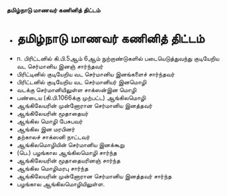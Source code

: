 **தமிழ்நாடு மாணவர் கணினித் திட்டம்**
- # தமிழ்நாடு மாணவர் கணினித் திட்டம்
- n. பிரிட்டனில் கி.பி.5ஆம் 6ஆம் நுற்றாண்டுகளில் படையெடுத்துவந்து குடியேறிய வட செர்மானிய இனஞ் சார்ந்தவர்
- பிரிட்டினில் குடியேறிய வட செர்மானிய இனங்களைச் சார்ந்தவர்
- பிரிட்டனில் குடியேறிய வட செர்மானியர் இனமொழி
- வடக்கு செர்மானியிலுள்ள சாக்ஸன்இன மொழி
- பண்டைய (கி.பி.1066க்கு முற்பட்ட) ஆங்கிலமொழி
- ஆங்கிலேயரின் முன்னோரான செர்மானிய இனத்தவர்
- ஆங்கிலேயரின் மூதாதையர்
- ஆங்கில மொழி பேசுபவர்
- ஆங்கில இன மரபினர்
- தற்காலச் சாக்ஸனி நாட்டவர்
- ஆங்கிலமொழியின் செர்மானிய இனக்கூறு
- (பெ.) பழங்கால ஆங்கிலமொழி சார்ந்த
- ஆங்கிலேயரின் மூதாதையரினஞ் சார்ந்த
- ஆங்கில மொழிமரபு சார்ந்த
- ஆங்கிலேயரின் முன்னோரான செர்மானிய இனத்தவர் சார்ந்த
- பழங்கால ஆங்கிலமொழியிலுள்ள.

